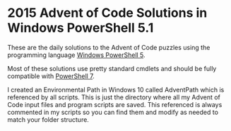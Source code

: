 # 2015 Advent of Code Solutions in Windows PowerShell 5.1

These are the daily solutions to the Advent of Code puzzles using the programming language [Windows PowerShell 5](https://docs.microsoft.com/en-us/powershell/scripting/overview?view=powershell-5.1).

Most of these solutions use pretty standard cmdlets and should be fully compatible with [PowerShell 7](https://docs.microsoft.com/en-us/powershell/).

I created an Environmental Path in Windows 10 called AdventPath which is referenced by all scripts. This is just the directory where all my Advent of Code input files and program scripts are saved. This referenced is always commented in my scripts so you can find them and modify as needed to match your folder structure.